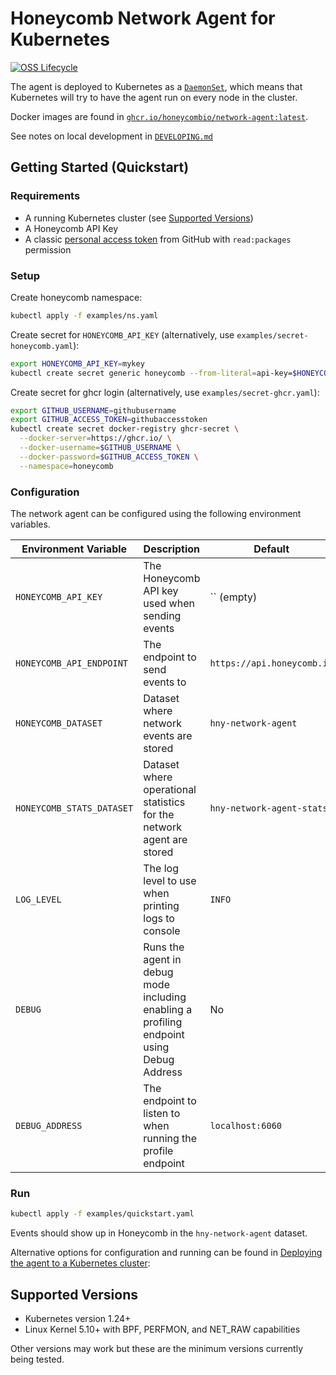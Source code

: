 # Honeycomb Network Agent for Kubernetes

[![OSS Lifecycle](https://img.shields.io/osslifecycle/honeycombio/honeycomb-network-agent)](https://github.com/honeycombio/home/blob/main/honeycomb-oss-lifecycle-and-practices.md)

The agent is deployed to Kubernetes as a [`DaemonSet`](https://kubernetes.io/docs/concepts/workloads/controllers/daemonset/),
which means that Kubernetes will try to have the agent run on every node in the cluster.

Docker images are found in [`ghcr.io/honeycombio/network-agent:latest`](https://github.com/honeycombio/honeycomb-network-agent/pkgs/container/network-agent).

See notes on local development in [`DEVELOPING.md`](./DEVELOPING.md)

## Getting Started (Quickstart)

### Requirements

- A running Kubernetes cluster (see [Supported Versions](#supported-versions))
- A Honeycomb API Key
- A classic [personal access token](https://github.com/settings/tokens) from GitHub with `read:packages` permission

### Setup

Create honeycomb namespace:

```sh
kubectl apply -f examples/ns.yaml
```

Create secret for `HONEYCOMB_API_KEY` (alternatively, use `examples/secret-honeycomb.yaml`):

```sh
export HONEYCOMB_API_KEY=mykey
kubectl create secret generic honeycomb --from-literal=api-key=$HONEYCOMB_API_KEY --namespace=honeycomb
```

Create secret for ghcr login (alternatively, use `examples/secret-ghcr.yaml`):

```sh
export GITHUB_USERNAME=githubusername
export GITHUB_ACCESS_TOKEN=githubaccesstoken
kubectl create secret docker-registry ghcr-secret \
  --docker-server=https://ghcr.io/ \
  --docker-username=$GITHUB_USERNAME \
  --docker-password=$GITHUB_ACCESS_TOKEN \
  --namespace=honeycomb
```


### Configuration

The network agent can be configured using the following environment variables.

| Environment Variable | Description | Default | Required? |
| -------------------- | ----------- | ------- | -------- |
| `HONEYCOMB_API_KEY` | The Honeycomb API key used when sending events | `` (empty) | **Yes** |
| `HONEYCOMB_API_ENDPOINT` | The endpoint to send events to | `https://api.honeycomb.io` | No |
| `HONEYCOMB_DATASET` | Dataset where network events are stored | `hny-network-agent` | No |
| `HONEYCOMB_STATS_DATASET` | Dataset where operational statistics for the network agent are stored  | `hny-network-agent-stats` | No |
| `LOG_LEVEL`  | The log level to use when printing logs to console | `INFO` | No |
| `DEBUG` | Runs the agent in debug mode including enabling a profiling endpoint using Debug Address  | No | No |
| `DEBUG_ADDRESS` | The endpoint to listen to when running the profile endpoint | `localhost:6060` | No |

### Run

```sh
kubectl apply -f examples/quickstart.yaml
```

Events should show up in Honeycomb in the `hny-network-agent` dataset.

Alternative options for configuration and running can be found in [Deploying the agent to a Kubernetes cluster](./DEVELOPING.md#deploying-the-agent-to-a-kubernetes-cluster):

## Supported Versions

- Kubernetes version 1.24+
- Linux Kernel 5.10+ with BPF, PERFMON, and NET_RAW capabilities

Other versions may work but these are the minimum versions currently being tested.
